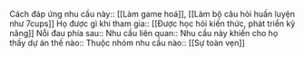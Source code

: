 Cách đáp ứng nhu cầu này:: [[Làm game hoá]], [[Làm bộ câu hỏi huấn luyện như 7cups]]
Họ được gì khi tham gia:: [[Được học hỏi kiến thức, phát triển kỹ năng]]
Nỗi đau phía sau:: 
Nhu cầu liên quan:: 
Nhu cầu này khiến cho họ thấy dự án thế nào:: 
Thuộc nhóm nhu cầu nào:: [[Sự toàn vẹn]]
